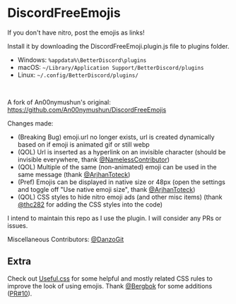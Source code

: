 # DiscordFreeEmojis

If you don't have nitro, post the emojis as links!<br>

Install it by downloading the DiscordFreeEmoji.plugin.js file to plugins folder.<br>
- Windows: `%appdata%\BetterDiscord\plugins`
- macOS: `~/Library/Application Support/BetterDiscord/plugins`
- Linux: `~/.config/BetterDiscord/plugins/`
<br>

A fork of An00nymushun's original: https://github.com/An00nymushun/DiscordFreeEmojis <br>

Changes made:
- (Breaking Bug) emoji.url no longer exists, url is created dynamically based on if emoji is animated gif or still webp
- (QOL) Url is inserted as a hyperlink on an invisible character (should be invisible everywhere, thank [@NamelessContributor](https://github.com/NamelessContributor))
- (QOL) Multiple of the same (non-animated) emoji can be used in the same message (thank [@ArjhanToteck](https://github.com/ArjhanToteck))
- (Pref) Emojis can be displayed in native size or 48px (open the settings and toggle off "Use native emoji size", thank [@ArjhanToteck](https://github.com/ArjhanToteck))
- (QOL) CSS styles to hide nitro emoji ads (and other misc items) (thank [@thc282](https://github.com/thc282) for adding the CSS styles into the code)


I intend to maintain this repo as I use the plugin. I will consider any PRs or issues.

Miscellaneous Contributors:
[@DanzoGit](https://github.com/DanzoGit)

## Extra
Check out [Useful.css](Useful.css) for some helpful and mostly related CSS rules to improve the look of using emojis. Thank [@Bergbok](https://github.com/Bergbok) for some additions ([PR#10](https://github.com/EpicGazel/DiscordFreeEmojis/pull/10)).
